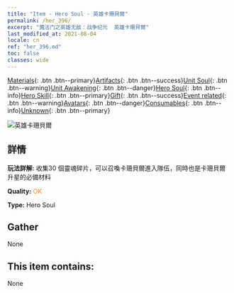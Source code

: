 ```yaml
---
title: "Item - Hero Soul - 英雄卡珊貝爾"
permalink: /her_396/
excerpt: "魔法门之英雄无敌：战争纪元  英雄卡珊貝爾"
last_modified_at: 2021-08-04
locale: cn
ref: "her_396.md"
toc: false
classes: wide
---
```

 [Materials](/ItemsCN/){: .btn .btn--primary}[Artifacts](/ItemsCN/Artifacts/){: .btn .btn--success}[Unit Soul](/ItemsCN/UnitSoul/){: .btn .btn--warning}[Unit Awakening](/ItemsCN/UnitAwakening/){: .btn .btn--danger}[Hero Soul](/ItemsCN/HeroSoul/){: .btn .btn--info}[Hero Skill](/ItemsCN/HeroSkill/){: .btn .btn--primary}[Gift](/ItemsCN/Gift/){: .btn .btn--success}[Event related](/ItemsCN/Events/){: .btn .btn--warning}[Avatars](/ItemsCN/Avatars/){: .btn .btn--danger}[Consumables](/ItemsCN/Consumables/){: .btn .btn--info}[Unknown](/ItemsCN/Unknown/){: .btn .btn--primary}

 ![英雄卡珊貝爾](/images/h/h_Cassanbel.jpg)

## 詳情
 **玩法詳解:**  收集30 個靈魂碎片，可以召喚卡珊貝爾進入隊伍，同時也是卡珊貝爾升星的必備材料

 **Quality:** <span style="color: #FF8C00">OK</span>

 **Type:** Hero Soul

## Gather

  None

## This item contains:

  None

